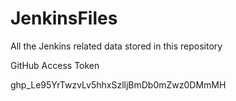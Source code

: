 # JenkinsFiles
All the Jenkins related data stored in this repository

GitHub Access Token

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
